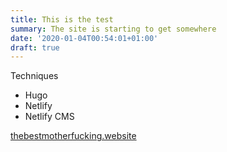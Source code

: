 ```yaml
---
title: This is the test
summary: The site is starting to get somewhere
date: '2020-01-04T00:54:01+01:00'
draft: true
---
```

Techniques

* Hugo
* Netlify
* Netlify CMS

[thebestmotherfucking.website](https://thebestmotherfucking.website/>)
